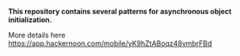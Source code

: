 **This repository contains several patterns for asynchronous object initialization.**

More details here https://app.hackernoon.com/mobile/yK9hZtABoqz48vmbrFBd
